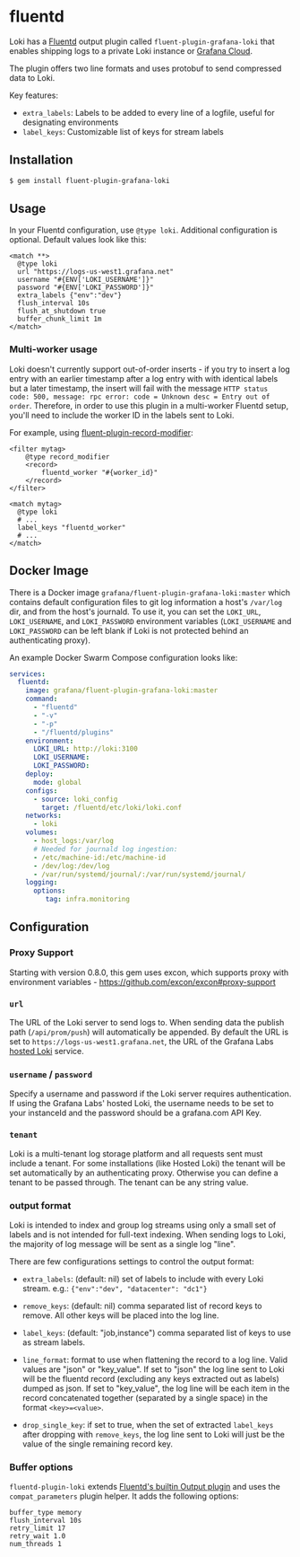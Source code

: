 # fluentd

Loki has a [Fluentd](https://fluentd.org/) output plugin called
`fluent-plugin-grafana-loki` that enables shipping logs to a private Loki
instance or [Grafana Cloud](https://grafana.com/oss/loki).

The plugin offers two line formats and uses protobuf to send compressed data to
Loki.

Key features:

* `extra_labels`: Labels to be added to every line of a logfile, useful for designating environments
* `label_keys`: Customizable list of keys for stream labels

## Installation

```bash
$ gem install fluent-plugin-grafana-loki
```

## Usage

In your Fluentd configuration, use `@type loki`. Additional configuration is
optional. Default values look like this:

```
<match **>
  @type loki
  url "https://logs-us-west1.grafana.net"
  username "#{ENV['LOKI_USERNAME']}"
  password "#{ENV['LOKI_PASSWORD']}"
  extra_labels {"env":"dev"}
  flush_interval 10s
  flush_at_shutdown true
  buffer_chunk_limit 1m
</match>
```

### Multi-worker usage

Loki doesn't currently support out-of-order inserts - if you try to insert a log
entry with an earlier timestamp after a log entry with with identical labels but
a later timestamp, the insert will fail with the message
`HTTP status code: 500, message: rpc error: code = Unknown desc = Entry out of
order`. Therefore, in order to use this plugin in a multi-worker Fluentd setup,
you'll need to include the worker ID in the labels sent to Loki.

For example, using
[fluent-plugin-record-modifier](https://github.com/repeatedly/fluent-plugin-record-modifier):

```
<filter mytag>
    @type record_modifier
    <record>
        fluentd_worker "#{worker_id}"
    </record>
</filter>

<match mytag>
  @type loki
  # ...
  label_keys "fluentd_worker"
  # ...
</match>
```

## Docker Image

There is a Docker image `grafana/fluent-plugin-grafana-loki:master` which
contains default configuration files to git log information
a host's `/var/log` dir, and from the host's journald. To use it, you can set
the `LOKI_URL`, `LOKI_USERNAME`, and `LOKI_PASSWORD` environment variables
(`LOKI_USERNAME` and `LOKI_PASSWORD` can be left blank if Loki is not protected
behind an authenticating proxy).

An example Docker Swarm Compose configuration looks like:

```yaml
services:
  fluentd:
    image: grafana/fluent-plugin-grafana-loki:master
    command:
      - "fluentd"
      - "-v"
      - "-p"
      - "/fluentd/plugins"
    environment:
      LOKI_URL: http://loki:3100
      LOKI_USERNAME:
      LOKI_PASSWORD:
    deploy:
      mode: global
    configs:
      - source: loki_config
        target: /fluentd/etc/loki/loki.conf
    networks:
      - loki
    volumes:
      - host_logs:/var/log
      # Needed for journald log ingestion:
      - /etc/machine-id:/etc/machine-id
      - /dev/log:/dev/log
      - /var/run/systemd/journal/:/var/run/systemd/journal/
    logging:
      options:
         tag: infra.monitoring
```

## Configuration

### Proxy Support

Starting with version 0.8.0, this gem uses excon, which supports proxy with environment variables - https://github.com/excon/excon#proxy-support

### `url`

The URL of the Loki server to send logs to. When sending data the publish path
(`/api/prom/push`) will automatically be appended. By default the URL is set to
`https://logs-us-west1.grafana.net`, the URL of the Grafana Labs [hosted
Loki](https://grafana.com/loki) service.

### `username` / `password`

Specify a username and password if the Loki server requires authentication.
If using the Grafana Labs' hosted Loki, the username needs to be set to your
instanceId and the password should be a grafana.com API Key.

### `tenant`

Loki is a multi-tenant log storage platform and all requests sent must include a
tenant. For some installations (like Hosted Loki) the tenant will be set
automatically by an authenticating proxy. Otherwise you can define a tenant to
be passed through. The tenant can be any string value.

### output format

Loki is intended to index and group log streams using only a small set of
labels and is not intended for full-text indexing. When sending logs to Loki,
the majority of log message will be sent as a single log "line".

There are few configurations settings to control the output format:

- `extra_labels`: (default: nil) set of labels to include with every Loki
  stream. e.g.: `{"env":"dev", "datacenter": "dc1"}`

- `remove_keys`: (default: nil) comma separated list of record keys to
  remove. All other keys will be placed into the log line.

- `label_keys`: (default: "job,instance") comma separated list of keys to use as
  stream labels.

- `line_format`: format to use when flattening the record to a log line. Valid
  values are "json" or "key_value". If set to "json" the log line sent to Loki
  will be the fluentd record (excluding any keys extracted out as labels) dumped
  as json. If set to "key_value", the log line will be each item in the record
  concatenated together (separated by a single space) in the format
  `<key>=<value>`.

- `drop_single_key`: if set to true, when the set of extracted `label_keys`
    after dropping with `remove_keys`, the log line sent to Loki will just be
    the value of the single remaining record key.

### Buffer options

`fluentd-plugin-loki` extends [Fluentd's builtin Output
plugin](https://docs.fluentd.org/v1.0/articles/output-plugin-overview) and uses
the `compat_parameters` plugin helper. It adds the following options:

```
buffer_type memory
flush_interval 10s
retry_limit 17
retry_wait 1.0
num_threads 1
```
